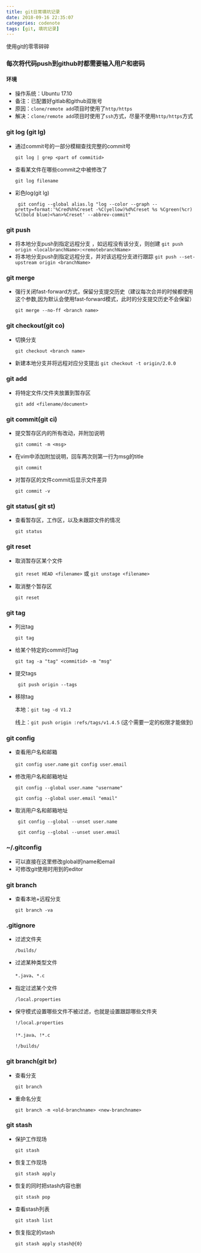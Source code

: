```yaml
---
title: git日常填坑记录
date: 2018-09-16 22:35:07
categories: codenote
tags: [git, 填坑记录]
---
```


使用git的零零碎碎
<!--more-->

### 每次将代码push到github时都需要输入用户和密码

#### 环境

- 操作系统：Ubuntu 17.10
- 备注：已配置好gitlab和github双账号 
- 原因：`clone/remote add`项目时使用了`http/https`
- 解决：`clone/remote add`项目时使用了`ssh`方式，尽量不使用`http/https`方式

### git log (git lg)

- 通过commit号的一部分模糊查找完整的commit号

  `git log | grep <part of commitid>  `

- 查看某文件在哪些commit之中被修改了

  `git log filename`

- 彩色log(git lg)

  ` git config --global alias.lg "log --color --graph --pretty=format:'%Cred%h%Creset -%C(yellow)%d%Creset %s %Cgreen(%cr) %C(bold blue)<%an>%Creset' --abbrev-commit"`

### git push

- 将本地分支push到指定远程分支 ，如远程没有该分支，则创建
  `git push origin <localbranchName>:<remotebranchName>`
-   将本地分支push到指定远程分支，并对该远程分支进行跟踪
  `git push --set-upstream origin <branchName>`

### git merge

- 强行关闭fast-forward方式，保留分支提交历史（建议每次合并的时候都使用这个参数,因为默认会使用fast-forward模式，此时的分支提交历史不会保留）

  `git merge --no-ff <branch name>`

### git checkout(git co)

- 切换分支

  `git checkout <branch name>`

- 新建本地分支并将远程对应分支提出
  `git checkout -t origin/2.0.0`


### git add <filename>

- 将特定文件/文件夹放置到暂存区

  `git add <filename/document>`

###  git commit(git ci)

- 提交暂存区内的所有改动，并附加说明

  `git commit -m <msg>`

- 在vim中添加附加说明，回车两次则第一行为msg的title

  `git commit`

- 对暂存区的文件commit后显示文件差异

  `git commit -v`

### git status( git st)

- 查看暂存区，工作区，以及未跟踪文件的情况

  `git status`

### git reset

- 取消暂存区某个文件

  `git reset HEAD <filename>` 或 `git unstage <filename>`

- 取消整个暂存区

  `git reset`

### git tag

- 列出tag

  `git tag`

- 给某个特定的commit打tag

  `git tag -a "tag" <commitid> -m "msg"`

- 提交tags

  ` git push origin --tags`

- 移除tag

  本地：`git tag -d V1.2`

  线上：`git push origin :refs/tags/v1.4.5` (这个需要一定的权限才能做到)

### git config

- 查看用户名和邮箱

  `git config user.name`
  `git config user.email`

- 修改用户名和邮箱地址

  `git config --global user.name "username"`

  `git config --global user.email "email"`

- 取消用户名和邮箱地址

  ` git config --global --unset user.name`

  ` git config --global --unset user.email`

### ~/.gitconfig

- 可以直接在这里修改global的name和email
- 可修改git使用时用到的editor

### git branch

- 查看本地+远程分支

  `git branch -va`

### .gitignore

- 过滤文件夹

  `/builds/`

- 过滤某种类型文件

  `*.java`、`*.c`

- 指定过滤某个文件

  `/local.properties`

- 保守模式设置哪些文件不被过滤，也就是设置跟踪哪些文件夹

  `!/local.properties`

  `!*.java`、`!*.c`

  `!/builds/`

### git branch(git br)

- 查看分支

  `git branch`

- 重命名分支

  `git branch -m <old-branchname> <new-branchname>`
### git stash
- 保护工作现场

  `git stash`

- 恢复工作现场

  `git stash apply`

- 恢复的同时把stash内容也删

  `git stash pop`

- 查看stash列表

  `git stash list`

- 恢复指定的stash

  `git stash apply stash@{0}`